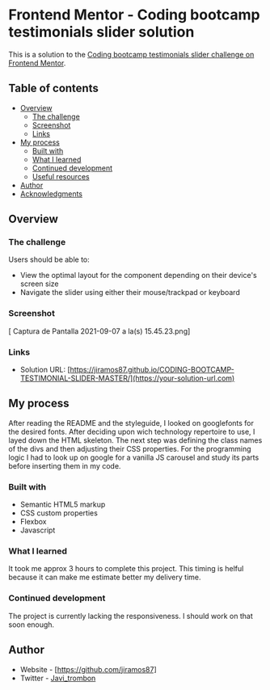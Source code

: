 # Frontend Mentor - Coding bootcamp testimonials slider solution

This is a solution to the [Coding bootcamp testimonials slider challenge on Frontend Mentor](https://www.frontendmentor.io/challenges/coding-bootcamp-testimonials-slider-4FNyLA8JL).

## Table of contents

- [Overview](#overview)
  - [The challenge](#the-challenge)
  - [Screenshot](#screenshot)
  - [Links](#links)
- [My process](#my-process)
  - [Built with](#built-with)
  - [What I learned](#what-i-learned)
  - [Continued development](#continued-development)
  - [Useful resources](#useful-resources)
- [Author](#author)
- [Acknowledgments](#acknowledgments)



## Overview

### The challenge

Users should be able to:

- View the optimal layout for the component depending on their device's screen size
- Navigate the slider using either their mouse/trackpad or keyboard

### Screenshot

[
Captura de Pantalla 2021-09-07 a la(s) 15.45.23.png]

### Links

- Solution URL: [https://jiramos87.github.io/CODING-BOOTCAMP-TESTIMONIAL-SLIDER-MASTER/](https://your-solution-url.com)

## My process

After reading the README and the styleguide, I looked on googlefonts for the desired fonts. After deciding upon wich technology repertoire to use, I layed down the HTML skeleton.  The next step was defining the class names of the divs and then adjusting their CSS properties.  For the programming logic I had to look up on google for a vanilla JS carousel and study its parts before inserting them in my code.    

### Built with

- Semantic HTML5 markup
- CSS custom properties
- Flexbox
- Javascript


### What I learned

It took me approx 3 hours to complete this project.  This timing is helful because it can make me estimate better my delivery time.

### Continued development

The project is currently lacking the responsiveness. I should work on that soon enough.

## Author

- Website - [https://github.com/jiramos87]
- Twitter - [Javi_trombon](https://twitter.com/Javi_trombon)



